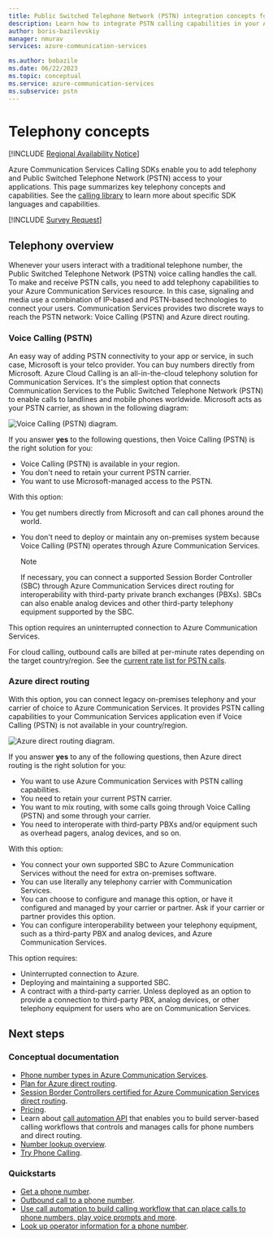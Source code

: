 ```yaml
---
title: Public Switched Telephone Network (PSTN) integration concepts for Azure Communication Services
description: Learn how to integrate PSTN calling capabilities in your Azure Communication Services application.
author: boris-bazilevskiy
manager: nmurav
services: azure-communication-services

ms.author: bobazile
ms.date: 06/22/2023
ms.topic: conceptual
ms.service: azure-communication-services
ms.subservice: pstn
---
```


# Telephony concepts

[!INCLUDE [Regional Availability Notice](../../includes/regional-availability-include.md)]

Azure Communication Services Calling SDKs enable you to add telephony and Public Switched Telephone Network (PSTN) access to your applications. This page summarizes key telephony concepts and capabilities. See the [calling library](../../quickstarts/voice-video-calling/getting-started-with-calling.md) to learn more about specific SDK languages and capabilities.

[!INCLUDE [Survey Request](../../includes/survey-request.md)]

## Telephony overview

Whenever your users interact with a traditional telephone number, the Public Switched Telephone Network (PSTN) voice calling handles the call. To make and receive PSTN calls, you need to add telephony capabilities to your Azure Communication Services resource. In this case, signaling and media use a combination of IP-based and PSTN-based technologies to connect your users. Communication Services provides two discrete ways to reach the PSTN network: Voice Calling (PSTN) and Azure direct routing.

### Voice Calling (PSTN)

An easy way of adding PSTN connectivity to your app or service, in such case, Microsoft is your telco provider. You can buy numbers directly from Microsoft. Azure Cloud Calling is an all-in-the-cloud telephony solution for Communication Services. It's the simplest option that connects Communication Services to the Public Switched Telephone Network (PSTN) to enable calls to landlines and mobile phones worldwide. Microsoft acts as your PSTN carrier, as shown in the following diagram:

![Voice Calling (PSTN) diagram.](../media/telephony-concept/azure-calling-diagram.png)

If you answer **yes** to the following questions, then Voice Calling (PSTN) is the right solution for you:
- Voice Calling (PSTN) is available in your region.
- You don't need to retain your current PSTN carrier.
- You want to use Microsoft-managed access to the PSTN.

With this option:
- You get numbers directly from Microsoft and can call phones around the world.
- You don't need to deploy or maintain any on-premises system because Voice Calling (PSTN) operates through Azure Communication Services.

  > [!NOTE]
  > If necessary, you can connect a supported Session Border Controller (SBC) through Azure Communication Services direct routing for interoperability with third-party private branch exchanges (PBXs). SBCs can also enable analog devices and other third-party telephony equipment supported by the SBC.

This option requires an uninterrupted connection to Azure Communication Services.  

For cloud calling, outbound calls are billed at per-minute rates depending on the target country/region. See the [current rate list for PSTN calls](https://github.com/Azure/Communication/blob/master/pricing/communication-services-pstn-rates.csv).

### Azure direct routing

With this option, you can connect legacy on-premises telephony and your carrier of choice to Azure Communication Services. It provides PSTN calling capabilities to your Communication Services application even if Voice Calling (PSTN) is not available in your country/region. 

![Azure direct routing diagram.](../media/telephony-concept/sip-interface-diagram.png)

If you answer **yes** to any of the following questions, then Azure direct routing is the right solution for you:

- You want to use Azure Communication Services with PSTN calling capabilities.
- You need to retain your current PSTN carrier.
- You want to mix routing, with some calls going through Voice Calling (PSTN) and some through your carrier.
- You need to interoperate with third-party PBXs and/or equipment such as overhead pagers, analog devices, and so on.

With this option:

- You connect your own supported SBC to Azure Communication Services without the need for extra on-premises software.
- You can use literally any telephony carrier with Communication Services.
- You can choose to configure and manage this option, or have it configured and managed by your carrier or partner. Ask if your carrier or partner provides this option.
- You can configure interoperability between your telephony equipment, such as a third-party PBX and analog devices, and Azure Communication Services.

This option requires:

- Uninterrupted connection to Azure.
- Deploying and maintaining a supported SBC.
- A contract with a third-party carrier. Unless deployed as an option to provide a connection to third-party PBX, analog devices, or other telephony equipment for users who are on Communication Services.

## Next steps

### Conceptual documentation

- [Phone number types in Azure Communication Services](./plan-solution.md).
- [Plan for Azure direct routing](./direct-routing-infrastructure.md).
- [Session Border Controllers certified for Azure Communication Services direct routing](./certified-session-border-controllers.md).
- [Pricing](../pricing.md).
- Learn about [call automation API](../call-automation/call-automation.md) that enables you to build server-based calling workflows that controls and manages calls for phone numbers and direct routing.
- [Number lookup overview](../../concepts/numbers/number-lookup-concept.md).
- [Try Phone Calling](./try-phone-calling.md).


### Quickstarts

- [Get a phone number](../../quickstarts/telephony/get-phone-number.md).
- [Outbound call to a phone number](../../quickstarts/telephony/pstn-call.md).
- [Use call automation to build calling workflow that can place calls to phone numbers, play voice prompts and more](../../quickstarts/call-automation/quickstart-make-an-outbound-call.md).
- [Look up operator information for a phone number](../../quickstarts/telephony/number-lookup.md).